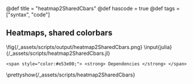 @def title = "heatmap2SharedCbars"
@def hascode = true
@def tags = ["syntax", "code"]

## Heatmaps, shared colorbars
\fig{/_assets/scripts/output/heatmap2SharedCbars.png}
\input{julia}{/_assets/scripts/heatmap2SharedCbars.jl}
~~~
<span style="color:#e53e00;"> <strong> Dependencies </strong> </span>
~~~
\prettyshow{/_assets/scripts/heatmap2SharedCbars}
